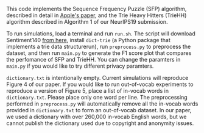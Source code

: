 This code implements the Sequence Frequency Puzzle (SFP) algorithm, described in detail in [Apple's paper](https://machinelearning.apple.com/docs/learning-with-privacy-at-scale/appledifferentialprivacysystem.pdf), and the Trie Heavy Hitters (TrieHH) algorithm described in Algorithm 1 of our NeurIPS19 submission.

To run simulations, load a terminal and run `run.sh`. The script will download Sentiment140 [from here](https://docs.google.com/file/d/0B04GJPshIjmPRnZManQwWEdTZjg/edit), install  `dict-trie` (a Python package that implements a trie data structurerun), run `preprocess.py` to preprocess the dataset, and then run `main.py` to generate the F1 score plot that compares the perfomance of SFP and TrieHH. You can change the paramters in `main.py` if you would like to try different privacy paramters.

`dictionary.txt` is intentionally empty. Current simulations will reproduce Figure 4 of our paper. If you would like to run out-of-vocab experiments to reproduce a version of Figure 5, place a list of in-vocab words in `dictionary.txt`. Please place only one word per line. The preprocessing performed in `preprocess.py` will automatically remove all the in-vocab words provided in `dictionary.txt` to form an out-of-vocab dataset. In our paper, we used a dictionary with over 260,000 in-vocab English words, but we cannot publish the dictionary used due to copyright and anonymity issues.


